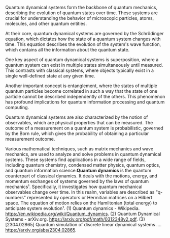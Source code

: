 Quantum dynamical systems form the backbone of quantum mechanics, describing the evolution of quantum states over time. These systems are crucial for understanding the behavior of microscopic particles, atoms, molecules, and other quantum entities.

At their core, quantum dynamical systems are governed by the Schrödinger equation, which dictates how the state of a quantum system changes with time. This equation describes the evolution of the system's wave function, which contains all the information about the quantum state.

One key aspect of quantum dynamical systems is superposition, where a quantum system can exist in multiple states simultaneously until measured. This contrasts with classical systems, where objects typically exist in a single well-defined state at any given time.

Another important concept is entanglement, where the states of multiple quantum particles become correlated in such a way that the state of one particle cannot be described independently of the others. This phenomenon has profound implications for quantum information processing and quantum computing.

Quantum dynamical systems are also characterized by the notion of observables, which are physical properties that can be measured. The outcome of a measurement on a quantum system is probabilistic, governed by the Born rule, which gives the probability of obtaining a particular measurement outcome.

Various mathematical techniques, such as matrix mechanics and wave mechanics, are used to analyze and solve problems in quantum dynamical systems. These systems find applications in a wide range of fields, including quantum chemistry, condensed matter physics, quantum optics, and quantum information science.**Quantum dynamics** is the quantum counterpart of classical dynamics. It deals with the motions, energy, and momentum exchanges of systems governed by the laws of quantum mechanics¹. Specifically, it investigates how quantum mechanical observables change over time. In this realm, variables are described as "q-numbers" represented by operators or Hermitian matrices on a Hilbert space. The equation of motion relies on the Hamiltonian (total energy) to anticipate system evolution¹. 
(1) Quantum dynamics - Wikipedia. https://en.wikipedia.org/wiki/Quantum_dynamics.
(2) Quantum Dynamical Systems - arXiv.org. https://arxiv.org/pdf/math/0312348v2.pdf.
(3) [2304.02865] Quantum simulation of discrete linear dynamical systems .... https://arxiv.org/abs/2304.02865.
